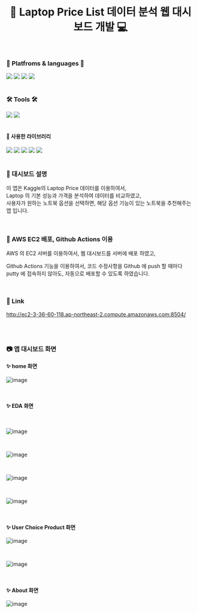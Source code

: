 <br/>
<div align="center">

# 📌 Laptop Price List 데이터 분석 웹 대시보드 개발 💻
 

</div>  
<br/>
<div align="cecnter">

### 🌟 Platfroms & languages 🌟

</div>

<div>
  <img src="https://img.shields.io/badge/Python-007396?style=flat&logo=Python&logoColor=white" />
  <img src="https://img.shields.io/badge/Jupyter Notebook-E34F26?style=flat&logo=Jupyter&logoColor=white" />
  <img src="https://img.shields.io/badge/AWS-232F3E?style=flat&logo=Amazon AWS&logoColor=white" />
  <img src="https://img.shields.io/badge/EC2-FF9900?style=flat&logo=Amazon EC2&logoColor=white" />
</div>  

<br/>

<div align="left">

### 🛠 Tools 🛠  

</div>  

<div>
<img src="https://img.shields.io/badge/Visual Studio Code-007ACC?style=flat&logo=Visual Studio Code&logoColor=white"/> 
<img src="https://img.shields.io/badge/Github-000000?style=flat&logo=Github&logoColor=white"/>
</div>

<br/> 






#### 📌 사용한 라이브러리

<div>
<img src="https://img.shields.io/badge/Streamlit-FF4B4B?style=flat&logo=Streamlit&logoColor=white"/> 
<img src="https://img.shields.io/badge/pandas-150458?style=flat&logo=pandas&logoColor=white"/>
<img src="https://img.shields.io/badge/matplotlib-EBAF00?style=flat&logo=matplotlib&logoColor=white"/>
<img src="https://img.shields.io/badge/scikit-learn-F7931E?style=flat&logo=scikit-learn&logoColor=white"/> 
<img src="https://img.shields.io/badge/Numpy-013243?style=flat&logo=Numpy&logoColor=white"/> 

</div>

<br/>

### 📌 대시보드 설명

이 앱은 Kaggle의 Laptop Price 데이터를 이용하여서,  
Laptop 의 기본 성능과 가격을 분석하여 데이터를 비교하였고,  
사용자가 원하는 노트북 옵션을 선택하면, 해당 옵션 기능이 있는 노트북을 추천해주는 앱 입니다.


<br/>


### 📌 AWS EC2 배포, Github Actions 이용

AWS 의 EC2 서버를 이용하여서, 웹 대시보드를 서버에 배포 하였고,
  
Github Actions 기능을 이용하여서, 코드 수정사항을 Github 에 push 할 때마다  
putty 에 접속하지 않아도, 자동으로 배포할 수 있도록 하였습니다.  


<br/>

<div align="left">

### 📌 Link


http://ec2-3-36-60-118.ap-northeast-2.compute.amazonaws.com:8504/


</div>  

<br/>
<br/>


### 📷 앱 대시보드 화면


#### ✨ home 화면

![image](https://user-images.githubusercontent.com/104052659/209490173-00e9ccfe-3a85-49ba-a3ba-9fd6476315fe.png)

<br/>

#### ✨ EDA 화면



<br/>

![image](https://user-images.githubusercontent.com/104052659/209490049-ea012c68-0ed3-43fb-9848-bde4a8af6d26.png)

<br/>

![image](https://user-images.githubusercontent.com/104052659/209030932-6dcee5f2-bb7a-44f3-90e9-02077c1c8b9f.png)

<br/>

![image](https://user-images.githubusercontent.com/104052659/209030973-9f5916b4-58f4-4ae9-ad49-d2cf2d55b06b.png)

<br/>

![image](https://user-images.githubusercontent.com/104052659/209031021-649534ad-ebcd-47cc-ab59-7acd39085c46.png)

<br/>

#### ✨ User Choice Product 화면

![image](https://user-images.githubusercontent.com/104052659/209490091-0296759d-4d65-454e-a9d6-1fe1bf54eb77.png)

<br/>

![image](https://user-images.githubusercontent.com/104052659/209031199-0a1483cd-8751-451e-aeb4-2c9110c88ca0.png)

<br/>


#### ✨ About 화면

![image](https://user-images.githubusercontent.com/104052659/209490105-a5ee1958-e139-4c0a-a27f-2d1b473dc600.png)






